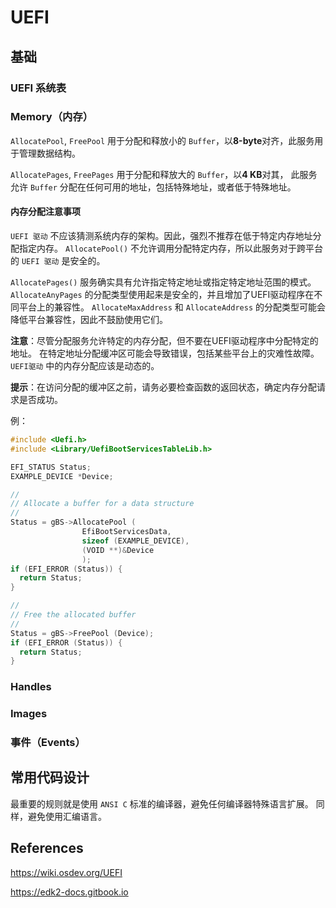 # UEFI

## 基础

### UEFI 系统表 

### Memory（内存）

`AllocatePool`, `FreePool` 用于分配和释放小的 `Buffer`，以**8-byte**对齐，此服务用于管理数据结构。

`AllocatePages`, `FreePages` 用于分配和释放大的 `Buffer`，以**4 KB**对其，
此服务允许 `Buffer` 分配在任何可用的地址，包括特殊地址，或者低于特殊地址。

#### 内存分配注意事项

`UEFI 驱动` 不应该猜测系统内存的架构。因此，强烈不推荐在低于特定内存地址分配指定内存。
`AllocatePool()` 不允许调用分配特定内存，所以此服务对于跨平台的 `UEFI 驱动` 是安全的。

`AllocatePages()` 服务确实具有允许指定特定地址或指定特定地址范围的模式。
`AllocateAnyPages` 的分配类型使用起来是安全的，并且增加了UEFI驱动程序在不同平台上的兼容性。
`AllocateMaxAddress` 和 `AllocateAddress` 的分配类型可能会降低平台兼容性，因此不鼓励使用它们。

**注意**：尽管分配服务允许特定的内存分配，但不要在UEFI驱动程序中分配特定的地址。
在特定地址分配缓冲区可能会导致错误，包括某些平台上的灾难性故障。
`UEFI驱动` 中的内存分配应该是动态的。

**提示**：在访问分配的缓冲区之前，请务必要检查函数的返回状态，确定内存分配请求是否成功。

例：
```c
#include <Uefi.h>
#include <Library/UefiBootServicesTableLib.h>

EFI_STATUS Status;
EXAMPLE_DEVICE *Device;

//
// Allocate a buffer for a data structure
//
Status = gBS->AllocatePool (
                EfiBootServicesData,
                sizeof (EXAMPLE_DEVICE),
                (VOID **)&Device
                );
if (EFI_ERROR (Status)) {
  return Status;
}

//
// Free the allocated buffer
//
Status = gBS->FreePool (Device);
if (EFI_ERROR (Status)) {
  return Status;
}
```

### Handles

### Images

### 事件（Events）

## 常用代码设计

最重要的规则就是使用 `ANSI C` 标准的编译器，避免任何编译器特殊语言扩展。
同样，避免使用汇编语言。

## References

<https://wiki.osdev.org/UEFI>

<https://edk2-docs.gitbook.io>
